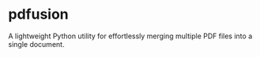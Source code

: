 # pdfusion
A lightweight Python utility for effortlessly merging multiple PDF files into a single document.
